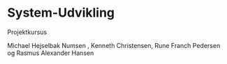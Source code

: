 System-Udvikling
================

Projektkursus

Michael Hejselbak Numsen , Kenneth Christensen, Rune Franch Pedersen og Rasmus Alexander Hansen
